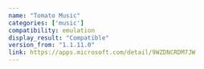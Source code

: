 ```yaml
---
name: "Tomato Music"
categories: ['music']
compatibility: emulation
display_result: "Compatible"
version_from: "1.1.11.0"
link: https://apps.microsoft.com/detail/9WZDNCRDM7JW
---
```

